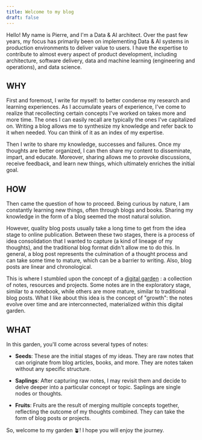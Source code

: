 ```yaml
---
title: Welcome to my blog
draft: false
---
```


Hello! My name is Pierre, and I'm a Data & AI architect. 
Over the past few years, my focus has primarily been on implementing Data & AI systems in production environments to deliver value to users. I have the expertise to contribute to almost every aspect of product development, including architecture, software delivery, data and machine learning (engineering and operations), and data science.

## WHY

First and foremost, I write for myself: to better condense my research and learning experiences.
As I accumulate years of experience, I've come to realize that recollecting certain concepts I've worked on takes more and more time. The ones I can easily recall are typically the ones I've capitalized on. Writing a blog allows me to synthesize my knowledge and refer back to it when needed. You can think of it as an index of my expertise. 

Then I write to share my knowledge, successes and failures. Once my thoughts are better organized, I can then share my content to disseminate, impart, and educate. Moreover, sharing allows me to provoke discussions, receive feedback, and learn new things, which ultimately enriches the initial goal.
  

## HOW

Then came the question of how to proceed. Being curious by nature, I am constantly learning new things, often through blogs and books. Sharing my knowledge in the form of a blog seemed the most natural solution.

However, quality blog posts usually take a long time to get from the idea stage to online publication. Between these two stages, there is a process of idea consolidation that I wanted to capture (a kind of lineage of my thoughts), and the traditional blog format didn't allow me to do this. In general, a blog post represents the culmination of a thought process and can take some time to mature, which can be a barrier to writing. Also, blog posts are linear and chronological.

This is where I stumbled upon the concept of a [digital garden](https://jzhao.xyz/posts/networked-thought) : a collection of notes, resources and projects. Some notes are in the exploratory stage, similar to a notebook, while others are more mature, similar to traditional blog posts. What I like about this idea is the concept of "growth": the notes evolve over time and are interconnected, materialized within this digital garden.

## WHAT

In this garden, you'll come across several types of notes:

- **Seeds**: These are the initial stages of my ideas. They are raw notes that can originate from blog articles, books, and more. They are notes taken without any specific structure.
    
- **Saplings**: After capturing raw notes, I may revisit them and decide to delve deeper into a particular concept or topic. Saplings are single nodes or thoughts.
    
- **Fruits**: Fruits are the result of merging multiple concepts together, reflecting the outcome of my thoughts combined. They can take the form of blog posts or projects.
    

So, welcome to my garden 🪴! I hope you will enjoy the journey.








